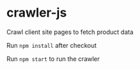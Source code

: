 # crawler-js
Crawl client site pages to fetch product data

Run `npm install` after checkout

Run `npm start` to run the crawler
